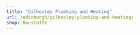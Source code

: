 ```yaml
---
title: "Gilhooley Plumbing and Heating"
url: /edinburgh/gilhooley-plumbing-and-heating/
shop: Baustoffe
---
```

